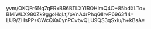 yvm/OKQFr6Nq7qFRxBR6BTLXYlROHImQ4O+85bdXLTo=
BMiWLX980Zk9ggoHqLtj/pVnAdrPhqGllrvP6963fl4=
LU9/ZHsPP+CWcQXa0ynPCvbvQLU9QS3qSxiu/h+kBsA=
